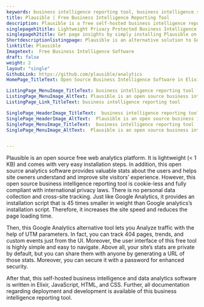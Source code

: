 ```yaml
---
keywords: business intelligence reporting tool, business intelligence solution, Google Analytics Alternative, Web Analytics Platform, open source analytics software
title: Plausible | Free Business Intelligence Reporting Tool
description: Plausible is a free self-hosted business intelligence reporting tool. It is clutter-free, privacy-friendly & supports Google search console integration.
singlepageh1title: Lightweight Privacy Protected Business Intelligence Solution
singlepageh2title: Get page insights by simply installing Plausible on the website. This Google Analytics alternative is multi-purpose, configurable, and privacy-focused.
Shortdescriptionlistingpage: Plausible is an alternative solution to Google Analytics. This business intelligence reporting tool is highly privacy-oriented, cookie-less, and offers features such as Google Search Console integration and more.
linktitle: Plausible
Imagetext:  Free Business Intelligence Software
draft: false
weight: 2
layout: "single"
GithubLink: https://github.com/plausible/analytics
HomePage_TitleText: Open Source Business Intelligence Software in Elixir

ListingPage_MenuImage_TitleText: business intelligence reporting tool
ListingPage_MenuImage_AltText: Plausible is an open source business intelligence reporting tool
ListingPage_Link_TitleText: business intelligence reporting tool

SinglePage_HeaderImage_TitleText:  business intelligence reporting tool
SinglePage_HeaderImage_AltText:  Plausible is an open source business intelligence reporting tool
SinglePage_MenuImage_TitleText:  business intelligence reporting tool
SinglePage_MenuImage_AltText:  Plausible is an open source business intelligence reporting tool


---
```


Plausible is an open source free web analytics platform. It is lightweight (< 1 KB) and comes with very easy installation steps. In addition, this open source analytics software provides valuable stats about the users and helps site owners understand and improve site visitors’ experience. However, this open source business intelligence reporting tool is cookie-less and fully compliant with international privacy laws. There is no personal data collection and cross-site tracking. Just like Google Analytics, it provides an installation script that is 45 times smaller in weight than Google analytics’s installation script. Therefore, it increases the site speed and reduces the page loading time.

Then, this Google Analytics alternative tool lets you Analyze traffic with the help of UTM parameters. In fact, you can track 404 pages, trends, and custom events just from the UI. Moreover, the user interface of this free tool is highly simple and easy to navigate. Above all, your site’s stats are private by default, but you can share them with anyone by generating a URL of those stats. Moreover, you can secure it with a password for enhanced security.

After that, this self-hosted business intelligence and data analytics software is written in Elixir, JavaScript, HTML, and CSS. Further, all documentation regarding deployment and development is available of this business intelligence reporting tool.

<a class="anchor" id="requirements" name="requirements" style="font-size: 12.16px;"></a>
